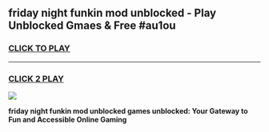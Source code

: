 
## friday night funkin mod unblocked - Play Unblocked Gmaes & Free #au1ou
<h3>
<a href="https://news.freeplayer.one?title=friday_night_funkin_mod_unblocked&ref=24F">CLICK TO PLAY</a></h3>
<hr>

<h3>
<a href="https://news.freeplayer.one?title=friday_night_funkin_mod_unblocked&ref=24F">CLICK 2 PLAY</a>
  
</h3>

<a href="https://news.freeplayer.one?title=friday_night_funkin_mod_unblocked&ref=24F/"><img src="https://clearcache.store/games.png"></a>


**friday night funkin mod unblocked games unblocked: Your Gateway to Fun and Accessible Online Gaming**
